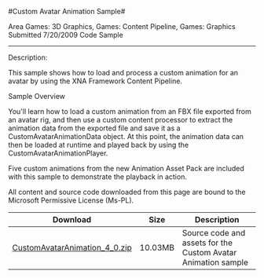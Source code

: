 #Custom Avatar Animation Sample#

Area
Games: 3D Graphics, Games: Content Pipeline, Games: Graphics
Submitted
7/20/2009
Code Sample

---

Description:

This sample shows how to load and process a custom animation for an avatar by using the XNA Framework Content Pipeline.

Sample Overview

You'll learn how to load a custom animation from an FBX file exported from an avatar rig, and then use a custom content processor to extract the animation data from the exported file and save it as a CustomAvatarAnimationData object. At this point, the animation data can then be loaded at runtime and played back by using the CustomAvatarAnimationPlayer.

Five custom animations from the new Animation Asset Pack are included with this sample to demonstrate the playback in action.

 

All content and source code downloaded from this page are bound to the Microsoft Permissive License (Ms-PL).


Download | Size | Description
---|---|---|
[CustomAvatarAnimation_4_0.zip](https://github.com/kniEngine/XNAGameStudio/blob/main/Samples/CustomAvatarAnimation_4_0.zip?raw=true) | 10.03MB | Source code and assets for the Custom Avatar Animation sample 